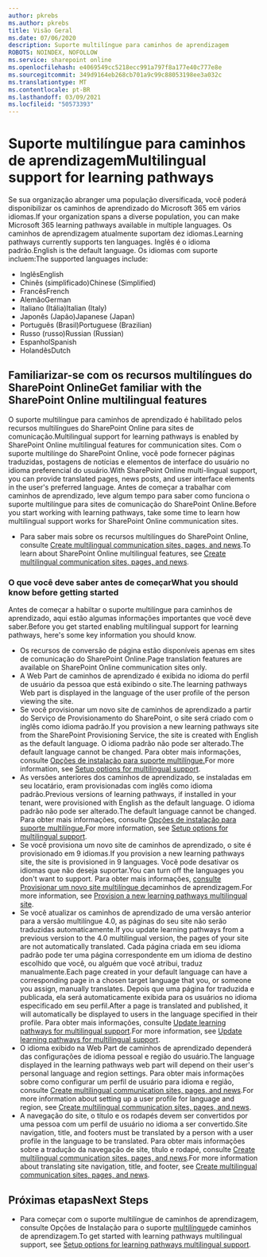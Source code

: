 ```yaml
---
author: pkrebs
ms.author: pkrebs
title: Visão Geral
ms.date: 07/06/2020
description: Suporte multilíngue para caminhos de aprendizagem
ROBOTS: NOINDEX, NOFOLLOW
ms.service: sharepoint online
ms.openlocfilehash: e4069549cc5218ecc991a797f8a177e40c777e8e
ms.sourcegitcommit: 349d9164eb268cb701a9c99c88053198ee3a032c
ms.translationtype: MT
ms.contentlocale: pt-BR
ms.lasthandoff: 03/09/2021
ms.locfileid: "50573393"
---
```

# <a name="multilingual-support-for-learning-pathways"></a><span data-ttu-id="cb569-103">Suporte multilíngue para caminhos de aprendizagem</span><span class="sxs-lookup"><span data-stu-id="cb569-103">Multilingual support for learning pathways</span></span>

<span data-ttu-id="cb569-104">Se sua organização abranger uma população diversificada, você poderá disponibilizar os caminhos de aprendizado do Microsoft 365 em vários idiomas.</span><span class="sxs-lookup"><span data-stu-id="cb569-104">If your organization spans a diverse population, you can make Microsoft 365 learning pathways available in multiple languages.</span></span> <span data-ttu-id="cb569-105">Os caminhos de aprendizagem atualmente suportam dez idiomas.</span><span class="sxs-lookup"><span data-stu-id="cb569-105">Learning pathways currently supports ten languages.</span></span> <span data-ttu-id="cb569-106">Inglês é o idioma padrão.</span><span class="sxs-lookup"><span data-stu-id="cb569-106">English is the default language.</span></span> <span data-ttu-id="cb569-107">Os idiomas com suporte incluem:</span><span class="sxs-lookup"><span data-stu-id="cb569-107">The supported languages include:</span></span>   

- <span data-ttu-id="cb569-108">Inglês</span><span class="sxs-lookup"><span data-stu-id="cb569-108">English</span></span>    
- <span data-ttu-id="cb569-109">Chinês (simplificado)</span><span class="sxs-lookup"><span data-stu-id="cb569-109">Chinese (Simplified)</span></span>
- <span data-ttu-id="cb569-110">Francês</span><span class="sxs-lookup"><span data-stu-id="cb569-110">French</span></span>
- <span data-ttu-id="cb569-111">Alemão</span><span class="sxs-lookup"><span data-stu-id="cb569-111">German</span></span>
- <span data-ttu-id="cb569-112">Italiano (Itália)</span><span class="sxs-lookup"><span data-stu-id="cb569-112">Italian (Italy)</span></span>
- <span data-ttu-id="cb569-113">Japonês (Japão)</span><span class="sxs-lookup"><span data-stu-id="cb569-113">Japanese (Japan)</span></span>
- <span data-ttu-id="cb569-114">Português (Brasil)</span><span class="sxs-lookup"><span data-stu-id="cb569-114">Portuguese (Brazilian)</span></span>
- <span data-ttu-id="cb569-115">Russo (russo)</span><span class="sxs-lookup"><span data-stu-id="cb569-115">Russian (Russian)</span></span>
- <span data-ttu-id="cb569-116">Espanhol</span><span class="sxs-lookup"><span data-stu-id="cb569-116">Spanish</span></span>
- <span data-ttu-id="cb569-117">Holandês</span><span class="sxs-lookup"><span data-stu-id="cb569-117">Dutch</span></span>

## <a name="get-familiar-with-the-sharepoint-online-multilingual-features"></a><span data-ttu-id="cb569-118">Familiarizar-se com os recursos multilíngues do SharePoint Online</span><span class="sxs-lookup"><span data-stu-id="cb569-118">Get familiar with the SharePoint Online multilingual features</span></span>
<span data-ttu-id="cb569-119">O suporte multilíngue para caminhos de aprendizado é habilitado pelos recursos multilíngues do SharePoint Online para sites de comunicação.</span><span class="sxs-lookup"><span data-stu-id="cb569-119">Multilingual support for learning pathways is enabled by SharePoint Online multilingual features for communication sites.</span></span>
<span data-ttu-id="cb569-120">Com o suporte multilínge do SharePoint Online, você pode fornecer páginas traduzidas, postagens de notícias e elementos de interface do usuário no idioma preferencial do usuário.</span><span class="sxs-lookup"><span data-stu-id="cb569-120">With SharePoint Online multi-lingual support, you can provide translated pages, news posts, and user interface elements in the user's preferred language.</span></span> <span data-ttu-id="cb569-121">Antes de começar a trabalhar com caminhos de aprendizado, leve algum tempo para saber como funciona o suporte multilíngue para sites de comunicação do SharePoint Online.</span><span class="sxs-lookup"><span data-stu-id="cb569-121">Before you start working with learning pathways, take some time to learn how multilingual support works for SharePoint Online communication sites.</span></span> 
- <span data-ttu-id="cb569-122">Para saber mais sobre os recursos multilíngues do SharePoint Online, consulte [Create multilingual communication sites, pages, and news](https://support.office.com/article/2bb7d610-5453-41c6-a0e8-6f40b3ed750c).</span><span class="sxs-lookup"><span data-stu-id="cb569-122">To learn about SharePoint Online multilingual features, see [Create multilingual communication sites, pages, and news](https://support.office.com/article/2bb7d610-5453-41c6-a0e8-6f40b3ed750c).</span></span> 

### <a name="what-you-should-know-before-getting-started"></a><span data-ttu-id="cb569-123">O que você deve saber antes de começar</span><span class="sxs-lookup"><span data-stu-id="cb569-123">What you should know before getting started</span></span> 
<span data-ttu-id="cb569-124">Antes de começar a habiltar o suporte multilíngue para caminhos de aprendizado, aqui estão algumas informações importantes que você deve saber.</span><span class="sxs-lookup"><span data-stu-id="cb569-124">Before you get started enabling multilingual support for learning pathways, here's some key information you should know.</span></span> 

- <span data-ttu-id="cb569-125">Os recursos de conversão de página estão disponíveis apenas em sites de comunicação do SharePoint Online.</span><span class="sxs-lookup"><span data-stu-id="cb569-125">Page translation features are available on SharePoint Online communication sites only.</span></span>
- <span data-ttu-id="cb569-126">A Web Part de caminhos de aprendizado é exibida no idioma do perfil de usuário da pessoa que está exibindo o site.</span><span class="sxs-lookup"><span data-stu-id="cb569-126">The learning pathways Web part is displayed in the language of the user profile of the person viewing the site.</span></span>   
- <span data-ttu-id="cb569-127">Se você provisionar um novo site de caminhos de aprendizado a partir do Serviço de Provisionamento do SharePoint, o site será criado com o inglês como idioma padrão.</span><span class="sxs-lookup"><span data-stu-id="cb569-127">If you provision a new learning pathways site from the SharePoint Provisioning Service, the site is created with English as the default language.</span></span> <span data-ttu-id="cb569-128">O idioma padrão não pode ser alterado.</span><span class="sxs-lookup"><span data-stu-id="cb569-128">The default language cannot be changed.</span></span> <span data-ttu-id="cb569-129">Para obter mais informações, consulte [Opções de instalação para suporte multilíngue.](https://docs.microsoft.com/office365/customlearning/custom_setupoptions_ml)</span><span class="sxs-lookup"><span data-stu-id="cb569-129">For more information, see [Setup options for multilingual support](https://docs.microsoft.com/office365/customlearning/custom_setupoptions_ml).</span></span>
- <span data-ttu-id="cb569-130">As versões anteriores dos caminhos de aprendizado, se instaladas em seu locatário, eram provisionadas com inglês como idioma padrão.</span><span class="sxs-lookup"><span data-stu-id="cb569-130">Previous versions of learning pathways, if installed in your tenant, were provisioned with English as the default language.</span></span> <span data-ttu-id="cb569-131">O idioma padrão não pode ser alterado.</span><span class="sxs-lookup"><span data-stu-id="cb569-131">The default language cannot be changed.</span></span> <span data-ttu-id="cb569-132">Para obter mais informações, consulte [Opções de instalação para suporte multilíngue.](https://docs.microsoft.com/office365/customlearning/custom_setupoptions_ml)</span><span class="sxs-lookup"><span data-stu-id="cb569-132">For more information, see [Setup options for multilingual support](https://docs.microsoft.com/office365/customlearning/custom_setupoptions_ml).</span></span>
- <span data-ttu-id="cb569-133">Se você provisiona um novo site de caminhos de aprendizado, o site é provisionado em 9 idiomas.</span><span class="sxs-lookup"><span data-stu-id="cb569-133">If you provision a new learning pathways site, the site is provisioned in 9 languages.</span></span> <span data-ttu-id="cb569-134">Você pode desativar os idiomas que não deseja suportar.</span><span class="sxs-lookup"><span data-stu-id="cb569-134">You can turn off the languages you don't want to support.</span></span> <span data-ttu-id="cb569-135">Para obter mais informações, [consulte Provisionar um novo site multilíngue de](https://docs.microsoft.com/office365/customlearning/custom_provision_ml)caminhos de aprendizagem.</span><span class="sxs-lookup"><span data-stu-id="cb569-135">For more information, see [Provision a new learning pathways multilingual site](https://docs.microsoft.com/office365/customlearning/custom_provision_ml).</span></span>  
- <span data-ttu-id="cb569-136">Se você atualizar os caminhos de aprendizado de uma versão anterior para a versão multilíngue 4.0, as páginas do seu site não serão traduzidas automaticamente.</span><span class="sxs-lookup"><span data-stu-id="cb569-136">If you update learning pathways from a previous version to the 4.0 multilingual version, the pages of your site are not automatically translated.</span></span> <span data-ttu-id="cb569-137">Cada página criada em seu idioma padrão pode ter uma página correspondente em um idioma de destino escolhido que você, ou alguém que você atribui, traduz manualmente.</span><span class="sxs-lookup"><span data-stu-id="cb569-137">Each page created in your default language can have a corresponding page in a chosen target language that you, or someone you assign, manually translates.</span></span> <span data-ttu-id="cb569-138">Depois que uma página for traduzida e publicada, ela será automaticamente exibida para os usuários no idioma especificado em seu perfil.</span><span class="sxs-lookup"><span data-stu-id="cb569-138">After a page is translated and published, it will automatically be displayed to users in the language specified in their profile.</span></span> <span data-ttu-id="cb569-139">Para obter mais informações, consulte [Update learning pathways for multilingual support](https://docs.microsoft.com/office365/customlearning/custom_update_ml).</span><span class="sxs-lookup"><span data-stu-id="cb569-139">For more information, see [Update learning pathways for multilingual support](https://docs.microsoft.com/office365/customlearning/custom_update_ml).</span></span> 
- <span data-ttu-id="cb569-140">O idioma exibido na Web Part de caminhos de aprendizado dependerá das configurações de idioma pessoal e região do usuário.</span><span class="sxs-lookup"><span data-stu-id="cb569-140">The language displayed in the learning pathways web part will depend on their user's personal language and region settings.</span></span> <span data-ttu-id="cb569-141">Para obter mais informações sobre como configurar um perfil de usuário para idioma e região, consulte [Create multilingual communication sites, pages, and news](https://support.office.com/article/2bb7d610-5453-41c6-a0e8-6f40b3ed750c).</span><span class="sxs-lookup"><span data-stu-id="cb569-141">For more information about setting up a user profile for language and region, see [Create multilingual communication sites, pages, and news](https://support.office.com/article/2bb7d610-5453-41c6-a0e8-6f40b3ed750c).</span></span> 
- <span data-ttu-id="cb569-142">A navegação do site, o título e os rodapés devem ser convertidos por uma pessoa com um perfil de usuário no idioma a ser convertido.</span><span class="sxs-lookup"><span data-stu-id="cb569-142">Site navigation, title, and footers must be translated by a person with a user profile in the language to be translated.</span></span> <span data-ttu-id="cb569-143">Para obter mais informações sobre a tradução da navegação de site, título e rodapé, consulte [Create multilingual communication sites, pages, and news](https://support.office.com/article/2bb7d610-5453-41c6-a0e8-6f40b3ed750c).</span><span class="sxs-lookup"><span data-stu-id="cb569-143">For more information about translating site navigation, title, and footer, see [Create multilingual communication sites, pages, and news](https://support.office.com/article/2bb7d610-5453-41c6-a0e8-6f40b3ed750c).</span></span>

## <a name="next-steps"></a><span data-ttu-id="cb569-144">Próximas etapas</span><span class="sxs-lookup"><span data-stu-id="cb569-144">Next Steps</span></span>
- <span data-ttu-id="cb569-145">Para começar com o suporte multilíngue de caminhos de aprendizagem, consulte Opções de Instalação para o suporte [multilíngue](https://docs.microsoft.com/office365/customlearning/custom_setupoptions_ml)de caminhos de aprendizagem.</span><span class="sxs-lookup"><span data-stu-id="cb569-145">To get started with learning pathways multilingual support, see [Setup options for learning pathways multilingual support](https://docs.microsoft.com/office365/customlearning/custom_setupoptions_ml).</span></span>